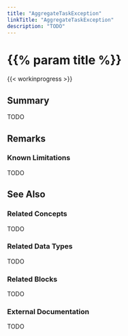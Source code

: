 ```yaml
---
title: "AggregateTaskException"
linkTitle: "AggregateTaskException"
description: "TODO"
---
```


# {{% param title %}}

{{< workinprogress >}}

## Summary

TODO

## Remarks

### Known Limitations

TODO

## See Also

### Related Concepts

TODO

### Related Data Types

TODO

### Related Blocks

TODO

### External Documentation

TODO